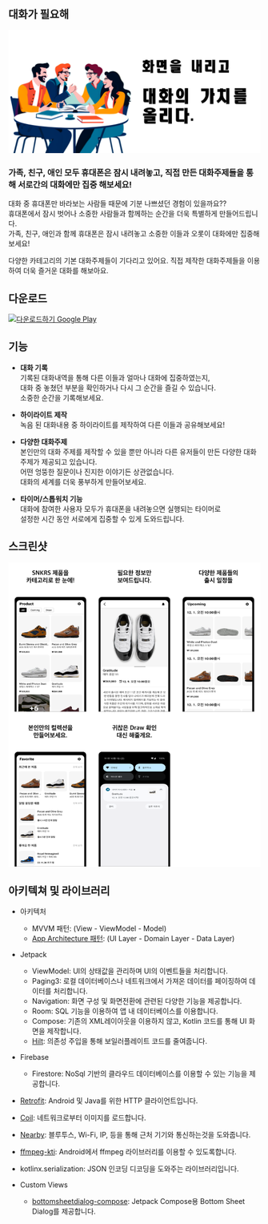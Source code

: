 ## 대화가 필요해
![그래픽 이미지](https://github.com/sghoregooteitehoo03/NeedTalk/blob/main/image/%E1%84%80%E1%85%B3%E1%84%85%E1%85%A2%E1%84%91%E1%85%B5%E1%86%A8%E1%84%8B%E1%85%B5%E1%84%86%E1%85%B5%E1%84%8C%E1%85%B5.png)

### 가족, 친구, 애인 모두 휴대폰은 잠시 내려놓고, 직접 만든 대화주제들을 통해 서로간의 대화에만 집중 해보세요!

  
대화 중 휴대폰만 바라보는 사람들 때문에 기분 나쁘셨던 경험이 있을까요??  
휴대폰에서 잠시 벗어나 소중한 사람들과 함께하는 순간을 더욱 특별하게 만들어드립니다.  
가족, 친구, 애인과 함께 휴대폰은 잠시 내려놓고 
소중한 이들과 오롯이 대화에만 집중해보세요!

다양한 카테고리의 기본 대화주제들이 기다리고 있어요.
직접 제작한 대화주제들을 이용하여 더욱 즐거운 대화를 해보아요.

## 다운로드
<a href='https://play.google.com/store/apps/details?id=com.sghore.needtalk'><img alt='다운로드하기 Google Play' src='https://play.google.com/intl/en_us/badges/static/images/badges/ko_badge_web_generic.png' height="80"/></a>

## 기능
- **대화 기록**  
기록된 대화내역을 통해 다른 이들과 얼마나 대화에 집중하였는지,  
대화 중 놓쳤던 부분을 확인하거나 다시 그 순간을 즐길 수 있습니다.  
소중한 순간을 기록해보세요.  
  
- **하이라이트 제작**  
녹음 된 대화내용 중 하이라이트를 제작하여 다른 이들과 공유해보세요!

- **다양한 대화주제**  
본인만의 대화 주제를 제작할 수 있을 뿐만 아니라 다른 유저들이 만든 다양한 대화주제가 제공되고 있습니다.  
어떤 엉뚱한 질문이나 진지한 이야기든 상관없습니다.  
대화의 세계를 더욱 풍부하게 만들어보세요.

- **타이머/스톱워치 기능**  
대화에 참여한 사용자 모두가 휴대폰을 내려놓으면 실행되는 타이머로  
설정한 시간 동안 서로에게 집중할 수 있게 도와드립니다.

## 스크린샷
![스크린샷](https://github.com/sghoregooteitehoo03/NikeDrawAlarm/blob/master/image/screenshot.png)

## 아키텍쳐 및 라이브러리
- 아키텍처
   - MVVM 패턴: (View - ViewModel - Model)
   - [App Architecture 패턴](https://developer.android.com/topic/architecture/intro): (UI Layer - Domain Layer - Data Layer)
     
- Jetpack
  - ViewModel: UI의 상태값을 관리하며 UI의 이벤트들을 처리합니다.
  - Paging3: 로컬 데이터베이스나 네트워크에서 가져온 데이터를 페이징하여 데이터를 처리합니다.
  - Navigation: 화면 구성 및 화면전환에 관련된 다양한 기능을 제공합니다.
  - Room: SQL 기능을 이용하여 앱 내 데이터베이스를 이용합니다.
  - Compose: 기존의 XML레이아웃을 이용하지 않고, Kotlin 코드를 통해 UI 화면을 제작합니다.
  - [Hilt](https://dagger.dev/hilt/): 의존성 주입을 통해 보일러플레이트 코드를 줄여줍니다.

- Firebase
  - Firestore: NoSql 기반의 클라우드 데이터베이스를 이용할 수 있는 기능을 제공합니다.

- [Retrofit](https://github.com/square/retrofit): Android 및 Java를 위한 HTTP 클라이언트입니다.

- [Coil](https://github.com/coil-kt/coil): 네트워크로부터 이미지를 로드합니다.

- [Nearby](https://developers.google.com/nearby?hl=ko): 블루투스, Wi-Fi, IP, 등을 통해 근처 기기와 통신하는것을 도와줍니다.

- [ffmpeg-kti](https://github.com/arthenica/ffmpeg-kit): Android에서 ffmpeg 라이브러리를 이용할 수 있도록합니다.

- kotlinx.serialization: JSON 인코딩 디코딩을 도와주는 라이브러리입니다.

- Custom Views
  - [bottomsheetdialog-compose](https://github.com/workspace/bottomsheetdialog-compose): Jetpack Compose용 Bottom Sheet Dialog를 제공합니다.

